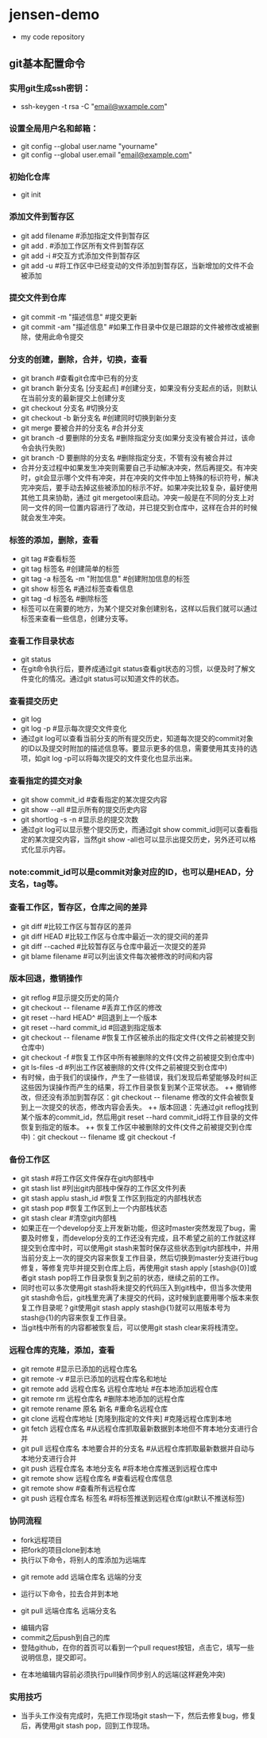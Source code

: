 # jensen-demo
+ my code repository
## git基本配置命令
### 实用git生成ssh密钥：
+ ssh-keygen -t rsa -C "email@wxample.com"
### 设置全局用户名和邮箱：
+ git config --global user.name "yourname"
+ git config --global user.email "email@example.com"
### 初始化仓库
+ git init
### 添加文件到暂存区
+ git add filename   #添加指定文件到暂存区
+ git add .          #添加工作区所有文件到暂存区
+ git add -i         #交互方式添加文件到暂存区
+ git add -u         #将工作区中已经变动的文件添加到暂存区，当新增加的文件不会被添加
### 提交文件到仓库
+ git commit -m "描述信息"    #提交更新
+ git commit -am "描述信息"     #如果工作目录中仅是已跟踪的文件被修改或被删除，使用此命令提交
### 分支的创建，删除，合并，切换，查看
+ git branch      #查看git仓库中已有的分支
+ git branch 新分支名 [分支起点]    #创建分支，如果没有分支起点的话，则默认在当前分支的最新提交上创建分支
+ git checkout 分支名    #切换分支
+ git checkout -b 新分支名    #创建同时切换到新分支
+ git merge 要被合并的分支名    #合并分支
+ git branch -d 要删除的分支名     #删除指定分支(如果分支没有被合并过，该命令会执行失败)
+ git branch -D 要删除的分支名     #删除指定分支，不管有没有被合并过
+ 合并分支过程中如果发生冲突则需要自己手动解决冲突，然后再提交。有冲突时，git会显示哪个文件有冲突，并在冲突的文件中加上特殊的标识符号，解决完冲突后，要手动去掉这些被添加的标示不好。如果冲突比较复杂，最好使用其他工具来协助，通过 git mergetool来启动。冲突一般是在不同的分支上对同一文件的同一位置内容进行了改动，并已提交到仓库中，这样在合并的时候就会发生冲突。
### 标签的添加，删除，查看
+ git tag   #查看标签
+ git tag 标签名     #创建简单的标签
+ git tag -a 标签名 -m "附加信息"    #创建附加信息的标签
+ git show 标签名      #通过标签查看信息
+ git tag -d 标签名      #删除标签
+ 标签可以在需要的地方，为某个提交对象创建别名，这样以后我们就可以通过标签来查看一些信息，创建分支等。
### 查看工作目录状态
+ git status
+ 在git命令执行后，要养成通过git status查看git状态的习惯，以便及时了解文件变化的情况。通过git status可以知道文件的状态。
### 查看提交历史
+ git log
+ git log -p      #显示每次提交文件变化
+ 通过git log可以查看当前分支的所有提交历史，知道每次提交的commit对象的ID以及提交时附加的描述信息等。要显示更多的信息，需要使用其支持的选项，如git log -p可以将每次提交的文件变化也显示出来。
### 查看指定的提交对象
+ git show commit_id    #查看指定的某次提交内容
+ git show --all      #显示所有的提交历史内容
+ git shortlog -s -n    #显示总的提交次数
+ 通过git log可以显示整个提交历史，而通过git show commit_id则可以查看指定的某次提交内容，当然git show -all也可以显示出提交历史，另外还可以格式化显示内容。
### note:commit_id可以是commit对象对应的ID，也可以是HEAD，分支名，tag等。
### 查看工作区，暂存区，仓库之间的差异
+ git diff    #比较工作区与暂存区的差异
+ git diff HEAD     #比较工作区与仓库中最近一次的提交间的差异
+ git diff --cached   #比较暂存区与仓库中最近一次提交的差异
+ git blame filename    #可以列出该文件每次被修改的时间和内容
### 版本回退，撤销操作
+ git reflog        #显示提交历史的简介
+ git checkout -- filename    #丢弃工作区的修改
+ git reset --hard HEAD^    #回退到上一个版本
+ git reset --hard commit_id    #回退到指定版本
+ git checkout -- filename     #恢复工作区被杀出的指定文件(文件之前被提交到仓库中)
+ git checkout -f   #恢复工作区中所有被删除的文件(文件之前被提交到仓库中)
+ git ls-files -d   #列出工作区被删除的文件(文件之前被提交到仓库中)
+ 有时候，由于我们的误操作，产生了一些错误，我们发现后希望能够及时纠正这些因为误操作而产生的结果，将工作目录恢复到某个正常状态。
++ 撤销修改，但还没有添加到暂存区：git checkout -- filename  修改的文件会被恢复到上一次提交的状态，修改内容会丢失。
++ 版本回退：先通过git reflog找到某个版本的commit_id，然后用git reset --hard commit_id将工作目录的文件恢复到指定的版本。
++ 恢复工作区中被删除的文件(文件之前被提交到仓库中)：git checkout -- filename 或 git checkout -f
### 备份工作区
+ git stash   #将工作区文件保存在git内部栈中
+ git stash list    #列出git内部栈中保存的工作区文件列表
+ git stash applu stash_id    #恢复工作区到指定的内部栈状态
+ git stash pop     #恢复工作区到上一个内部栈状态
+ git stash clear     #清空git内部栈
+ 如果正在一个develop分支上开发新功能，但这时master突然发现了bug，需要及时修复，而develop分支的工作还没有完成，且不希望之前的工作就这样提交到仓库中时，可以使用git stash来暂时保存这些状态到git内部栈中，并用当前分支上一次的提交内容来恢复工作目录，然后切换到master分支进行bug修复，等修复完毕并提交到仓库上后，再使用git stash apply [stash@{0}]或者git stash pop将工作目录恢复到之前的状态，继续之前的工作。
+ 同时也可以多次使用git stash将未提交的代码压入到git栈中，但当多次使用git stash命令后，git栈里充满了未提交的代码，这时候到底要用哪个版本来恢复工作目录呢？git使用git stash apply stash@{1}就可以用版本号为stash@{1}的内容来恢复工作目录。
+ 当git栈中所有的内容都被恢复后，可以使用git stash clear来将栈清空。
### 远程仓库的克隆，添加，查看
+ git remote    #显示已添加的远程仓库名
+ git remote -v     #显示已添加的远程仓库名和地址
+ git remote add 远程仓库名 远程仓库地址   #在本地添加远程仓库
+ git remote rm 远程仓库名   #删除本地添加的远程仓库
+ git remote rename 原名 新名   #重命名远程仓库
+ git clone 远程仓库地址 [克隆到指定的文件夹]    #克隆远程仓库到本地
+ git fetch 远程仓库名   #从远程仓库抓取最新数据到本地但不育本地分支进行合并
+ git pull 远程仓库名 本地要合并的分支名    #从远程仓库抓取最新数据并自动与本地分支进行合并
+ git push 远程仓库名 本地分支名    #将本地仓库推送到远程仓库中
+ git remote show 远程仓库名   #查看远程仓库信息
+ git remote show   #查看所有远程仓库
+ git push 远程仓库名 标签名  #将标签推送到远程仓库(git默认不推送标签)
### 协同流程
- fork远程项目
- 把fork的项目clone到本地
- 执行以下命令，将别人的库添加为远端库
+ git remote add 远端仓库名 远端的分支
- 运行以下命令，拉去合并到本地
+ git pull 远端仓库名 远端分支名
- 编辑内容
- commit之后push到自己的库
- 登陆github，在你的首页可以看到一个pull request按钮，点击它，填写一些说明信息，提交即可。
+ 在本地编辑内容前必须执行pull操作同步别人的远端(这样避免冲突)
### 实用技巧
+ 当手头工作没有完成时，先把工作现场git stash一下，然后去修复bug，修复后，再使用git stash pop，回到工作现场。

